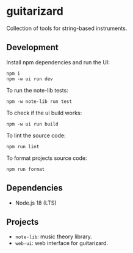 # guitarizard

Collection of tools for string-based instruments.

## Development

Install npm dependencies and run the UI:

```
npm i
npm -w ui run dev
```

To run the note-lib tests:

```
npm -w note-lib run test
```

To check if the ui build works:

```
npm -w ui run build
```

To lint the source code:

```
npm run lint
```

To format projects source code:

```
npm run format
```


## Dependencies

- Node.js 18 (LTS)

## Projects

- `note-lib`: music theory library.
- `web-ui`: web interface for guitarizard.
